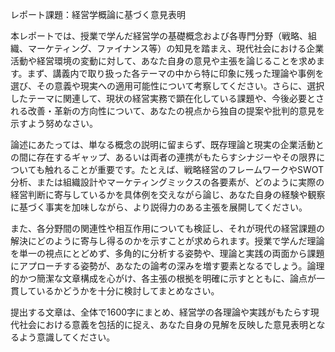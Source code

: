 レポート課題：経営学概論に基づく意見表明

本レポートでは、授業で学んだ経営学の基礎概念および各専門分野（戦略、組織、マーケティング、ファイナンス等）の知見を踏まえ、現代社会における企業活動や経営環境の変動に対して、あなた自身の意見や主張を論じることを求めます。まず、講義内で取り扱った各テーマの中から特に印象に残った理論や事例を選び、その意義や現実への適用可能性について考察してください。さらに、選択したテーマに関連して、現状の経営実務で顕在化している課題や、今後必要とされる改善・革新の方向性について、あなたの視点から独自の提案や批判的意見を示すよう努めなさい。

論述にあたっては、単なる概念の説明に留まらず、既存理論と現実の企業活動との間に存在するギャップ、あるいは両者の連携がもたらすシナジーやその限界についても触れることが重要です。たとえば、戦略経営のフレームワークやSWOT分析、または組織設計やマーケティングミックスの各要素が、どのように実際の経営判断に寄与しているかを具体例を交えながら論じ、あなた自身の経験や観察に基づく事実を加味しながら、より説得力のある主張を展開してください。

また、各分野間の関連性や相互作用についても検証し、それが現代の経営課題の解決にどのように寄与し得るのかを示すことが求められます。授業で学んだ理論を単一の視点にとどめず、多角的に分析する姿勢や、理論と実践の両面から課題にアプローチする姿勢が、あなたの論考の深みを増す要素となるでしょう。論理的かつ簡潔な文章構成を心がけ、各主張の根拠を明確に示すとともに、論点が一貫しているかどうかを十分に検討してまとめなさい。

提出する文章は、全体で1600字にまとめ、経営学の各理論や実践がもたらす現代社会における意義を包括的に捉え、あなた自身の見解を反映した意見表明となるよう意識してください。